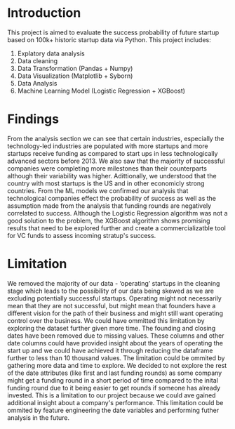 # Introduction

This project is aimed to evaluate the success probability of future startup based on 100k+ historic startup data via Python. This project includes:
1. Explatory data analysis
2. Data cleaning 
3. Data Transformation (Pandas + Numpy)
4. Data Visualization (Matplotlib + Syborn)
5. Data Analysis 
6. Machine Learning Model (Logistic Regression + XGBoost)

# Findings
From the analysis section we can see that certain industries, especially the technology-led industries are populated with more startups and more startups receive funding as compared to start ups in less technologically advanced sectors before 2013. We also saw that the majority of successful companies were completing more milestones than their
counterparts although their variability was higher. Adittionally, we understood that the country with most startups is the US and in other economicly strong countries.
From the ML models we confirmed our analysis that technological companies effect the probability of success as well as the assumption made from the analysis that funding rounds are negatively correlated to success. Although the Logistic Regression algorithm was not a good solution to the problem, the XGBoost algorithm shows promising results
that need to be explored further and create a commercializatble tool for VC funds to assess incoming stratup's success.

# Limitation
We removed the majority of our data - ‘operating’ startups in the cleaning stage which leads to the possibility of our data being skewed as we are excluding potentially successful startups. Operating might not necessarily mean that they are not successful, but might mean that founders have a different vision for the path of their business and might
still want operating control over the business. We could have ommitted this limitation by exploring the dataset further given more time.
The founding and closing dates have been removed due to missing values. These columns and other date columns could have provided insight about the years of operating the start up and we could have achieved it through reducing the dataframe further to less than 10 thousand values. The limitation could be ommited by gathering more data and
time to explore.
We decided to not explore the rest of the date attributes (like first and last funding rounds) as some company might get a funding round in a short period of time compared to the inital funding round due to it being easier to get rounds if someone has already invested. This is a limitation to our project because we could ave gained additional insight
about a company's performance. This limitation could be ommited by feature engineering the date variables and performing futher analysis in the future.

